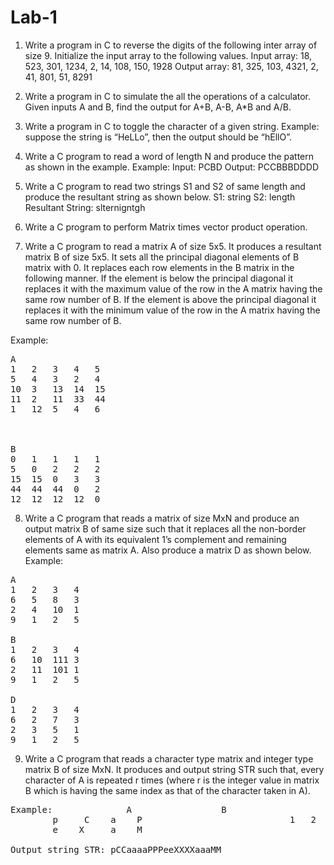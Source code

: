 # Lab-1
1)	Write a program in C to reverse the digits of the following inter array of size 9. Initialize the input array to the following values.
Input array: 18, 523, 301, 1234, 2, 14, 108, 150, 1928
Output array: 81, 325, 103, 4321, 2, 41, 801, 51, 8291

2)	Write a program in C to simulate the all the operations of a calculator. Given inputs A and B, find the output for A+B, A-B, A*B and A/B. 

3)	Write a program in C to toggle the character of a given string. 
Example: suppose the string is “HeLLo”, then the output should be “hEllO”.

4)	Write a C program to read a word of length N and produce the pattern as shown in the example.
Example: Input: PCBD      Output: PCCBBBDDDD

5)	Write a C program to read two strings S1 and S2 of same length and produce the resultant string as shown below.
S1: string      S2: length     Resultant String: slternigntgh

6)	Write a C program to perform Matrix times vector product operation.

7)	Write a C program to read a matrix A of size 5x5. It produces a resultant matrix B of size 5x5. It sets all the principal diagonal elements of B matrix with 0. It replaces each row elements in the B matrix in the following manner. If the element is below the principal diagonal it replaces it with the maximum value of the row in the A matrix having the same row number of B. If the element is above the principal diagonal it replaces it with the minimum value of the row in the A matrix having the same row number of B. 

Example: 
<pre>
A
1	2	3	4	5
5	4	3	2	4
10	3	13	14	15
11	2	11	33	44
1	12	5	4	6



B
0	1	1	1	1
5	0	2	2	2
15	15	0	3	3
44	44	44	0	2
12	12	12	12	0
</pre>

8)	Write a C program that reads a matrix of size MxN and produce an output matrix B of same size such that it replaces all the non-border elements of A with its equivalent 1’s complement and remaining elements same as matrix A. Also produce a matrix D as shown below.
Example:  
<pre>
A
1	2	3	4
6	5	8	3
2	4	10	1
9	1	2	5

B
1	2	3	4
6	10	111	3
2	11	101	1
9	1	2	5

D
1	2	3	4
6	2	7	3
2	3	5	1
9	1	2	5
</pre>

9)	Write a C program that reads a character type matrix and integer type matrix B of size MxN. It produces and output string STR such that, every character of A is repeated r times (where r is the integer value in matrix B which is having the same index as that of the character taken in A). 
<pre>
Example:              A					B
		p     C    a    P 		                     1   2   4   3
		e    X     a    M                                       2   4    3   2

Output string STR: pCCaaaaPPPeeXXXXaaaMM
</pre>
